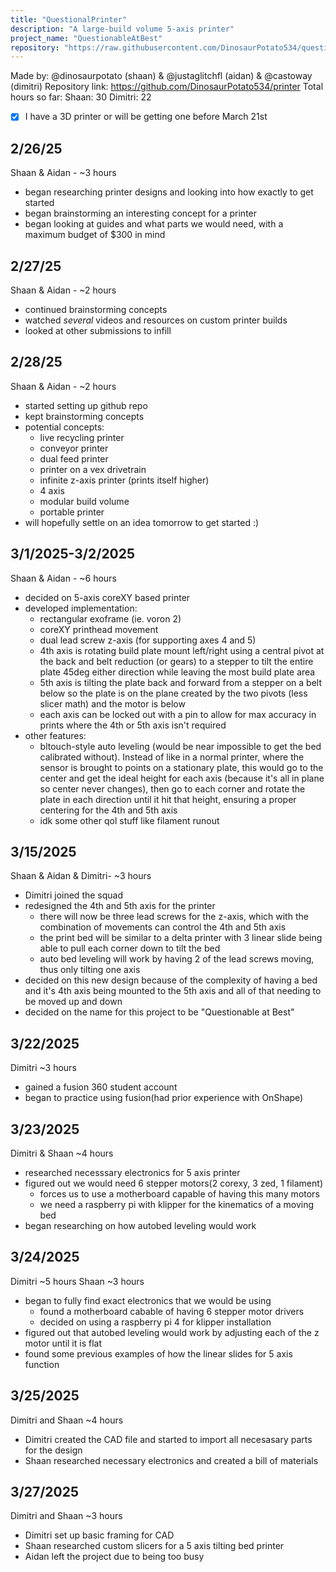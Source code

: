 ```yaml
---
title: "QuestionalPrinter"
description: "A large-build volume 5-axis printer"
project_name: "QuestionableAtBest"
repository: "https://raw.githubusercontent.com/DinosaurPotato534/questionableAtBest/refs/heads/main/JOURNAL.md"
---
```

Made by: @dinosaurpotato (shaan) & @justaglitchfl (aidan) & @castoway (dimitri)
Repository link: https://github.com/DinosaurPotato534/printer
Total hours so far:
Shaan: 30
Dimitri: 22

- [x] I have a 3D printer or will be getting one before March 21st

2/26/25
-
Shaan & Aidan - ~3 hours
* began researching printer designs and looking into how exactly to get started
* began brainstorming an interesting concept for a printer
* began looking at guides and what parts we would need, with a maximum budget of $300 in mind

2/27/25
-
Shaan & Aidan - ~2 hours
* continued brainstorming concepts
* watched *several* videos and resources on custom printer builds
* looked at other submissions to infill

2/28/25
-
Shaan & Aidan - ~2 hours
* started setting up github repo
* kept brainstorming concepts
* potential concepts:
	* live recycling printer
	* conveyor printer
	* dual feed printer
	* printer on a vex drivetrain
	* infinite z-axis printer (prints itself higher)
	* 4 axis
	* modular build volume
	* portable printer
* will hopefully settle on an idea tomorrow to get started :)

3/1/2025-3/2/2025
-
Shaan & Aidan - ~6 hours
* decided on 5-axis coreXY based printer
* developed implementation:
  	* rectangular exoframe (ie. voron 2)
  	* coreXY printhead movement
  	* dual lead screw z-axis (for supporting axes 4 and 5)
  	* 4th axis is rotating build plate mount left/right using a central pivot at the back and belt reduction (or gears) to a stepper to tilt the entire plate 45deg either direction while leaving the most build plate area
  	* 5th axis is tilting the plate back and forward from a stepper on a belt below so the plate is on the plane created by the two pivots (less slicer math) and the motor is below
  	* each axis can be locked out with a pin to allow for max accuracy in prints where the 4th or 5th axis isn't required
* other features:
  	* bltouch-style auto leveling (would be near impossible to get the bed calibrated without). Instead of like in a normal printer, where the sensor is brought to points on a stationary plate, this would go to the center and get the ideal height for each axis (because it's all in plane so center never changes), then go to each corner and rotate the plate in each direction until it hit that height, ensuring a proper centering for the 4th and 5th axis
  	* idk some other qol stuff like filament runout
 
3/15/2025
-
Shaan & Aidan & Dimitri- ~3 hours
* Dimitri joined the squad
* redesigned the 4th and 5th axis for the printer
 	* there will now be three lead screws for the z-axis, which with the combination of movements can control the 4th and 5th axis
   	* the print bed will be similar to a delta printer with 3 linear slide being able to pull each corner down to tilt the bed
   	* auto bed leveling will work by having 2 of the lead screws moving, thus only tilting one axis
* decided on this new design because of the complexity of having a bed and it's 4th axis being mounted to the 5th axis and all of that needing to be moved up and down
* decided on the name for this project to be "Questionable at Best"

3/22/2025
-
Dimitri ~3 hours
* gained a fusion 360 student account
* began to practice using fusion(had prior experience with OnShape)

3/23/2025
- 
Dimitri & Shaan ~4 hours
* researched necesssary electronics for 5 axis printer
* figured out we would need 6 stepper motors(2 corexy, 3 zed, 1 filament)
	* forces us to use a motherboard capable of having this many motors
   	* we need a raspberry pi with klipper for the kinematics of a moving bed
* began researching on how autobed leveling would work

3/24/2025
-
Dimitri ~5 hours
Shaan ~3 hours
* began to fully find exact electronics that we would be using
  	* found a motherboard cabable of having 6 stepper motor drivers
  	* decided on using a raspberry pi 4 for klipper installation
* figured out that autobed leveling would work by adjusting each of the z motor until it is flat
* found some previous examples of how the linear slides for 5 axis function

3/25/2025
-
Dimitri and Shaan ~4 hours
* Dimitri created the CAD file and started to import all necesasary parts for the design
* Shaan researched necessary electronics and created a bill of materials

3/27/2025
-
Dimitri and Shaan ~3 hours
* Dimitri set up basic framing for CAD
* Shaan researched custom slicers for a 5 axis tilting bed printer
* Aidan left the project due to being too busy

